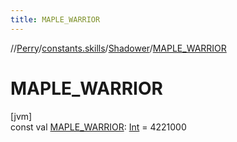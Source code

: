 ```yaml
---
title: MAPLE_WARRIOR
---
```

//[Perry](../../../index.html)/[constants.skills](../index.html)/[Shadower](index.html)/[MAPLE_WARRIOR](-m-a-p-l-e_-w-a-r-r-i-o-r.html)



# MAPLE_WARRIOR



[jvm]\
const val [MAPLE_WARRIOR](-m-a-p-l-e_-w-a-r-r-i-o-r.html): [Int](https://kotlinlang.org/api/latest/jvm/stdlib/kotlin/-int/index.html) = 4221000




